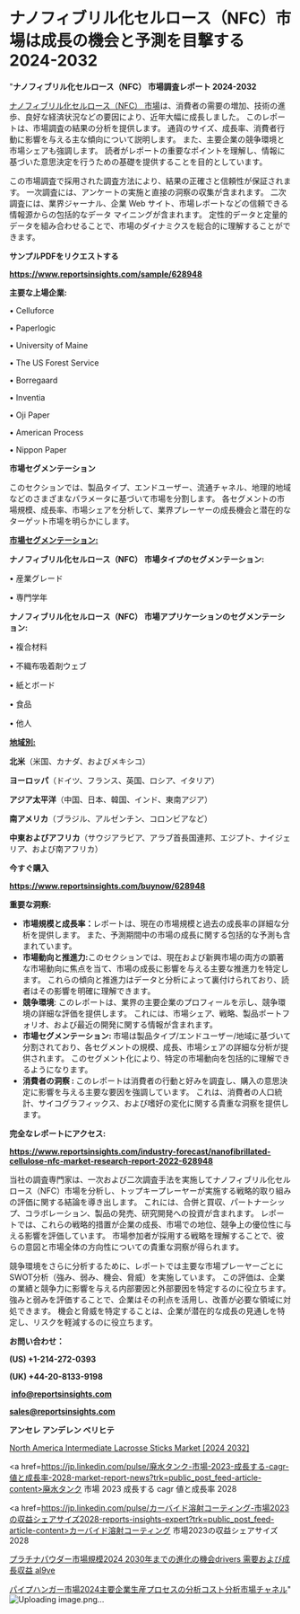 # ナノフィブリル化セルロース（NFC）市場は成長の機会と予測を目撃する2024-2032

"<strong>ナノフィブリル化セルロース（NFC） 市場調査レポート 2024-2032</strong>

<a href=https://www.reportsinsights.com/sample/628948>ナノフィブリル化セルロース（NFC） 市場</a>は、消費者の需要の増加、技術の進歩、良好な経済状況などの要因により、近年大幅に成長しました。 このレポートは、市場調査の結果の分析を提供します。 通貨のサイズ、成長率、消費者行動に影響を与える主な傾向について説明します。 また、主要企業の競争環境と市場シェアも強調します。 読者がレポートの重要なポイントを理解し、情報に基づいた意思決定を行うための基礎を提供することを目的としています。

この市場調査で採用された調査方法により、結果の正確さと信頼性が保証されます。 一次調査には、アンケートの実施と直接の洞察の収集が含まれます。 二次調査には、業界ジャーナル、企業 Web サイト、市場レポートなどの信頼できる情報源からの包括的なデータ マイニングが含まれます。 定性的データと定量的データを組み合わせることで、市場のダイナミクスを総合的に理解することができます。

<strong><b>サンプルPDFをリクエストする</b></strong>

<a href=https://www.reportsinsights.com/sample/628948><strong><u>https://www.reportsinsights.com/sample/628948</u></strong></a>

<strong>主要な上場企業:</strong>

• Celluforce

• Paperlogic

• University of Maine

• The US Forest Service

• Borregaard

• Inventia

• Oji Paper

• American Process

• Nippon Paper

<strong>市場セグメンテーション</strong>

このセクションでは、製品タイプ、エンドユーザー、流通チャネル、地理的地域などのさまざまなパラメータに基づいて市場を分割します。 各セグメントの市場規模、成長率、市場シェアを分析して、業界プレーヤーの成長機会と潜在的なターゲット市場を明らかにします。

<strong><u>市場セグメンテーション</u></strong><strong><u>:</u></strong>

<strong>ナノフィブリル化セルロース（NFC） 市場タイプのセグメンテーション:</strong>

• 産業グレード

• 専門学年

<strong>ナノフィブリル化セルロース（NFC） 市場アプリケーションのセグメンテーション:</strong>

• 複合材料

• 不織布吸着剤ウェブ

• 紙とボード

• 食品

• 他人

<strong><u>地域別</u></strong><strong><u>:</u></strong>

<strong>北米</strong>（米国、カナダ、およびメキシコ）

<strong>ヨーロッパ</strong>（ドイツ、フランス、英国、ロシア、イタリア）

<strong>アジア太平洋</strong>（中国、日本、韓国、インド、東南アジア）

<strong>南アメリカ</strong>（ブラジル、アルゼンチン、コロンビアなど）

<strong>中東およびアフリカ</strong>（サウジアラビア、アラブ首長国連邦、エジプト、ナイジェリア、および南アフリカ）

<strong>今すぐ購入</strong>

<a href=https://www.reportsinsights.com/buynow/628948><strong><u>https://www.reportsinsights.com/buynow/628948</u></strong></a>

<strong>重要な洞察:</strong>
<ul>
  <li><strong>市場規模と成長率：</strong>レポートは、現在の市場規模と過去の成長率の詳細な分析を提供します。 また、予測期間中の市場の成長に関する包括的な予測も含まれています。</li>
  <li><strong>市場動向と推進力:</strong>このセクションでは、現在および新興市場の両方の顕著な市場動向に焦点を当て、市場の成長に影響を与える主要な推進力を特定します。 これらの傾向と推進力はデータと分析によって裏付けられており、読者はその影響を明確に理解できます。</li>
  <li><strong>競争環境</strong>: このレポートは、業界の主要企業のプロフィールを示し、競争環境の詳細な評価を提供します。 これには、市場シェア、戦略、製品ポートフォリオ、および最近の開発に関する情報が含まれます。</li>
  <li><strong>市場セグメンテーション: </strong>市場は製品タイプ/エンドユーザー/地域に基づいて分割されており、各セグメントの規模、成長、市場シェアの詳細な分析が提供されます。 このセグメント化により、特定の市場動向を包括的に理解できるようになります。</li>
  <li><strong>消費者の洞察 : </strong>このレポートは消費者の行動と好みを調査し、購入の意思決定に影響を与える主要な要因を強調しています。 これは、消費者の人口統計、サイコグラフィックス、および嗜好の変化に関する貴重な洞察を提供します。</li>
</ul>
<strong>完全なレポートにアクセス:</strong>

<a href=https://www.reportsinsights.com/industry-forecast/nanofibrillated-cellulose-nfc-market-research-report-2022-628948><strong><u><b>https://www.reportsinsights.com/industry-forecast/nanofibrillated-cellulose-nfc-market-research-report-2022-628948</b></u></strong></a>

当社の調査専門家は、一次および二次調査手法を実施してナノフィブリル化セルロース（NFC）市場を分析し、トップキープレーヤーが実施する戦略的取り組みの評価に関する結論を導き出します。 これには、合併と買収、パートナーシップ、コラボレーション、製品の発売、研究開発への投資が含まれます。 レポートでは、これらの戦略的措置が企業の成長、市場での地位、競争上の優位性に与える影響を評価しています。 市場参加者が採用する戦略を理解することで、彼らの意図と市場全体の方向性についての貴重な洞察が得られます。

競争環境をさらに分析するために、レポートでは主要な市場プレーヤーごとにSWOT分析（強み、弱み、機会、脅威）を実施しています。 この評価は、企業の業績と競争力に影響を与える内部要因と外部要因を特定するのに役立ちます。 強みと弱みを評価することで、企業はその利点を活用し、改善が必要な領域に対処できます。 機会と脅威を特定することは、企業が潜在的な成長の見通しを特定し、リスクを軽減するのに役立ちます。

<strong>お問い合わせ：</strong>

<strong>(US) +1-214-272-0393</strong>

<strong>(UK) +44-20-8133-9198</strong>

<strong> </strong><a href=info@reportsinsights.com><strong><u>info@reportsinsights.com</u></strong></a>

<a href=sales@reportsinsights.com><strong><u>sales@reportsinsights.com</u></strong></a>

<strong>アンセレ アンデレン ベリヒテ</strong>

<a href=https://www.linkedin.com/pulse/north-america-intermediate-lacrosse-sticks-market-6bj1f/>North America Intermediate Lacrosse Sticks Market [2024 2032]</a>

<a href=https://jp.linkedin.com/pulse/廃水タンク-市場-2023-成長する-cagr-値と成長率-2028-market-report-news?trk=public_post_feed-article-content>廃水タンク 市場 2023 成長する cagr 値と成長率 2028</a>

<a href=https://jp.linkedin.com/pulse/カーバイド溶射コーティング-市場2023の収益シェアサイズ2028-reports-insights-expert?trk=public_post_feed-article-content>カーバイド溶射コーティング 市場2023の収益シェアサイズ2028</a>

<a href=https://www.linkedin.com/pulse/プラチナパウダー市場規模2024-2030年までの進化の機会drivers-需要および成長収益-al9ve/>プラチナパウダー市場規模2024 2030年までの進化の機会drivers 需要および成長収益 al9ve</a>

<a href=https://www.linkedin.com/pulse/パイプハンガー市場2024主要企業生産プロセスの分析コスト分析市場チャネル-reportsinsights-pvt-ltd-nah2f/>パイプハンガー市場2024主要企業生産プロセスの分析コスト分析市場チャネル</a>"
![Uploading image.png…]()
